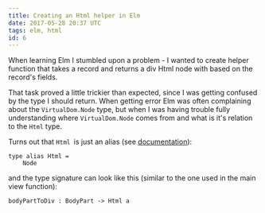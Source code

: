 ```yaml
---
title: Creating an Html helper in Elm
date: 2017-05-28 20:37 UTC
tags: elm, html
id: 6
---
```


When learning Elm I stumbled upon a problem - I wanted to create  helper function that takes a record and returns a div Html node with based on the record's fields.

That task proved a little trickier than expected, since I was getting confused by the type I should return. When getting error Elm was often complaining about the `VirtualDom.Node` type, but when I was having trouble fully understanding where `VirtualDom.Node` comes from and what is it's relation to the `Html` type.

Turns out that `Html `is just an alias (see [documentation](http://package.elm-lang.org/packages/evancz/elm-html/4.0.1/Html#Html)\):

```
type alias Html =
    Node
```

and the type signature can look like this (similar to the one used in the main view function):

`bodyPartToDiv : BodyPart -> Html a`
